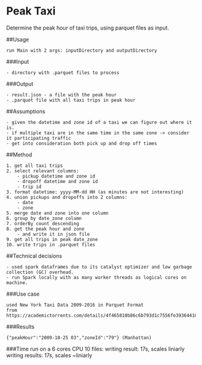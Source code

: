 # Peak Taxi

Determine the peak hour of taxi trips, using parquet files as input.

##Usage

    run Main with 2 args: inputDirectory and outputDirectory

###Input

    - directory with .parquet files to process

###Output

    - result.json - a file with the peak hour
    - .parquet file with all taxi trips in peak hour

##Assumptions
    
    - given the datetime and zone id of a taxi we can figure out where it is.
    - if multiple taxi are in the same time in the same zone -> consider it participating traffic
    - get into consideration both pick up and drop off times

##Method

    1. get all taxi trips
    2. select relevant columns:
        - pickup datetime and zone id
        - dropoff datetime and zone id
        - trip id
    3. format datetime: yyyy-MM-dd HH (as minutes are not interesting)
    4. union pickups and dropoffs into 2 columns:
        - date
        - zone
    5. merge date and zone into one column
    6. group by date_zone column
    7. orderBy count descending
    8. get the peak hour and zone 
        - and write it in json file
    9. get all trips in peak date_zone
    10. write trips in .parquet files

##Technical decisions

    - used spark dataframes due to its catalyst optimizer and low garbage collection (GC) overhead.
    - run Spark locally with as many worker threads as logical cores on machine.

###Use case

    used New York Taxi Data 2009-2016 in Parquet Format
    from https://academictorrents.com/details/4f465810b86c6b793d1c7556fe3936441081992e

###Results

    {"peakHour":"2009-10-25 03","zoneId":"79"} (Manhattan)

###Time
    run on a 6 cores CPU
    10 files:
        writing result: 17s, scales liniarly
        writing results: 17s, scales ~liniarly